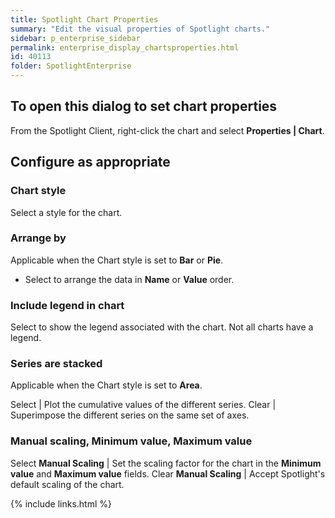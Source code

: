 ```yaml
---
title: Spotlight Chart Properties
summary: "Edit the visual properties of Spotlight charts."
sidebar: p_enterprise_sidebar
permalink: enterprise_display_chartsproperties.html
id: 40113
folder: SpotlightEnterprise
---
```





## To open this dialog to set chart properties

From the Spotlight Client, right-click the chart and select **Properties \| Chart**.

## Configure as appropriate

### Chart style

Select a style for the chart.

### Arrange by

Applicable when the Chart style is set to **Bar** or **Pie**.

* Select to arrange the data in **Name** or **Value** order.

### Include legend in chart

Select to show the legend associated with the chart. Not all charts have a legend.

### Series are stacked

Applicable when the Chart style is set to **Area**.

Select | Plot the cumulative values of the different series.
Clear  | Superimpose the different series on the same set of axes.

### Manual scaling, Minimum value, Maximum value

Select **Manual Scaling** | Set the scaling factor for the chart in the **Minimum value** and **Maximum value** fields.
Clear **Manual Scaling**  | Accept Spotlight's default scaling of the chart.





{% include links.html %}
